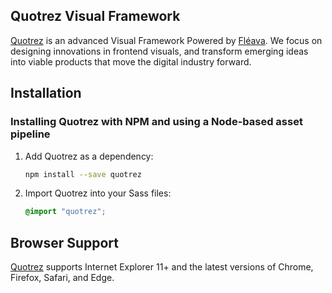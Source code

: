 ## Quotrez Visual Framework

[Quotrez] is an advanced Visual Framework Powered by [Fléava]. We focus on designing innovations in frontend visuals, and transform emerging ideas into viable products that move the digital industry forward.

[Quotrez]: http://quotrez.com/
[Fléava]: https://fleava.com/

## Installation

### Installing Quotrez with NPM and using a Node-based asset pipeline

1. Add Quotrez as a dependency:

    ```bash
    npm install --save quotrez
    ```

1. Import Quotrez into your Sass files:

    ```scss
    @import "quotrez";
    ```

## Browser Support

[Quotrez] supports Internet Explorer 11+ and the latest versions of Chrome,
Firefox, Safari, and Edge.

[Quotrez]: http://quotrez.com/